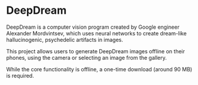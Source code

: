 # DeepDream

DeepDream is a computer vision program created by Google engineer Alexander Mordvintsev, which uses neural networks to create dream-like hallucinogenic, psychedelic artifacts in images.

This project allows users to generate DeepDream images offline on their phones, using the camera or selecting an image from the gallery.

While the core functionality is offline, a one-time download (around 90 MB) is required.
